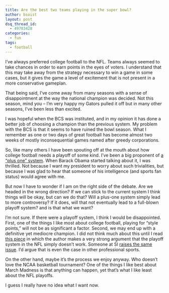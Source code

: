 ```yaml
---
title: Are the best two teams playing in the super bowl?
author: bsoist
layout: post
dsq_thread_id:
  - 49703428
categories:
  - fun
tags:
  - football
---
```

I&#8217;ve always preferred college football to the NFL. Teams always seemed to take chances in order to earn points in the eyes of voters. I understand that this may take away from the strategy necessary to win a game in some cases, but it gives the game a level of excitement that is not present in a more conservative gameplan. 

That being said, I&#8217;ve come away from many seasons with a sense of disappointment at the way the national champion was decided. Not this season, mind you &#8211; I&#8217;m very happy my Gators pulled it off but in many other seasons, I&#8217;ve been less than excited. 

I was hopeful when the BCS was instituted, and in my opinion it has done a better job of choosing a champion than the previous system. My problem with the BCS is that it seems to have ruined the bowl season. What I remember as one or two days of great football has become almost two weeks of mostly inconsequential games named after greedy corporations. 

So, like many others I have been spouting off at the mouth about how college football needs a playoff of some kind. I&#8217;ve been a big proponent of [a &#8220;plus one&#8221; system][1]. When Barack Obama started talking about it, I was thrilled. Not because I want my president to worry about such trivialities, but because I was glad to hear that someone of his intelligence (and sports fan status) would agree with me.

But now I have to wonder if I am on the right side of the debate. Are we headed in the wrong direction? If we can stick to the current system I think things will be okay, but can we do that? Will a plus-one system simply lead to more controversy? If it does, will that not eventually lead to a full-blown playoff system? and is that what we want?

I&#8217;m not sure. If there were a playoff system, I think I would be disappointed. First, one of the things I like most about college football, playing for &#8220;style points,&#8221; will not be as significant a factor. Second, we may end up with a definitive yet mediocre champion. I did not think much about this until I read [this piece][2] in which the author makes a very strong argument that the playoff system in the NFL simply doesn&#8217;t work. Someone at SI [raises the same issue][3]. I&#8217;d argue that is even the case in other professional sports. 

On the other hand, maybe it&#8217;s the process we enjoy anyway. Who doesn&#8217;t love the NCAA basketball tournament? One of the things I like best about March Madness is that anything can happen, yet that&#8217;s what I like least about the NFL playoffs.

I guess I really have no idea what I want now.

 [1]: http://sports.espn.go.com/ncf/news/story?id=3163681
 [2]: http://ncaafootball.fanhouse.com/2009/01/21/the-nfl-playoffs-demonstrate-the-folly-of-a-college-football-pla/
 [3]: http://sportsillustrated.cnn.com/2009/writers/stewart_mandel/01/22/cardinals-bcs/index.html?eref=si_topstories
